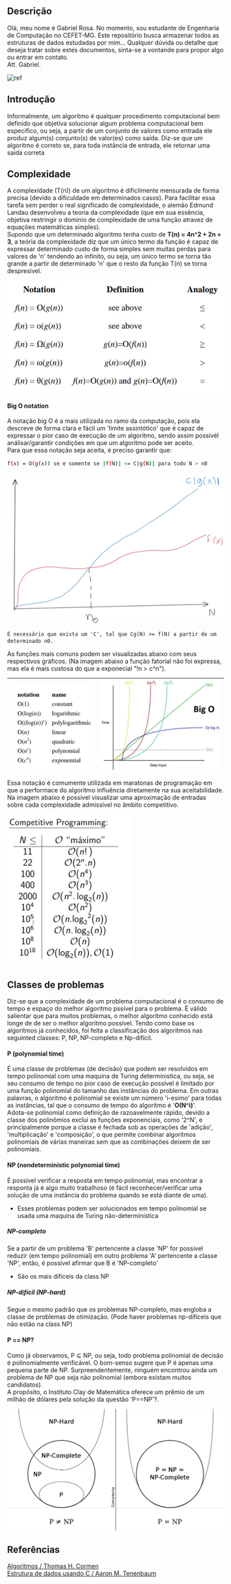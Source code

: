 ## Descrição
Olá, meu nome é Gabriel Rosa. No momento, sou estudante de Engenharia de Computação no CEFET-MG. Este repositório busca armazenar todos as estruturas de dados estudadas por mim... Qualquer dúvida ou detalhe que deseja tratar sobre estes documentos, sinta-se a vontande para propor algo ou entrar em contato. </br> Att. Gabriel.

![ref](https://github.com/black-shadows/Cracking-the-Coding-Interview/tree/master)

## Introdução
Informalmente, um algoritmo é qualquer procedimento computacional bem definido que objetiva solucionar algum problema computacional bem especifico, ou seja, a partir de um conjunto de valores como entrada ele produz algum(s) conjunto(s) de valor(es) como saída. Diz-se que um algoritmo é correto se, para toda instância de entrada, ele retornar uma saída correta

## Complexidade
A complexidade (T(n)) de um algoritmo é dificilmente mensurada de forma precisa (devido a dificuldade em determinados casos). Para facilitar essa tarefa sem perder o real significado de complexidade, o alemão Edmund Landau desenvolveu a teoria da complexidade (que em sua essência, objetiva restringir o dominio de complexidade de uma função atravez de equações matemáticas simples). <br>
Supondo que um determinado algoritmo tenha custo de **T(n) = 4n^2 + 2n + 3**, a teória da complexidade diz que um único termo da função é capaz de expressar determinado custo de forma simples sem muitas perdas para valores de 'n' tendendo ao infinito, ou seja, um único termo se torna tão grande a partir de determinado 'n' que o resto da função T(n) se torna despresivel.

![](images/complexNotation.jpeg)

#### Big O notation
A notação big O é a mais utilizada no ramo da computação, pois ela descreve de forma clara e fácil um 'limite assintótico' que é capaz de expressar o pior caso de execução de um algoritmo, sendo assim possivél análisar/garantir condições em que um algoritmo pode ser aceito. 
<br>
Para que essa notação seja aceita, é preciso garantir que:

```sh
f(x) = O(g(x)) se e somente se |f(N)| <= C|g(N)| para todo N > n0 
```

![](images/funcO.jpeg)

    É necessário que exista um 'C', tal que Cg(N) >= f(N) a partir de um determinado n0.

As funções mais comuns podem ser visualizadas abaixo com seus respectivos gráficos. (Na imagem abaixo a função fatorial não foi expressa, mas ela é mais custosa do que a exponecial "!n > c^n").

| ![](images/Onotation.jpeg) | ![](images/cus.jpg) |
| ---- | ---- |

Essa notação é comumente utilizada em maratonas de programação em que a performace do algoritmo influência diretamente na sua aceitabilidade. Na imagem abaixo é possivel visualizar uma aproximação de entradas sobre cada complexidade admissível no âmbito competitivo.

<a href="https://www.youtube.com/watch?v=cu3kKbkEZSw&list=PLU2KWF7n4KZzvYwAk7h2LAx4Td0kadh-T&index=3"><img src="images/custo.png"></a>


## Classes de problemas 
Diz-se que a complexidade de um problema computacional é o consumo de tempo e espaço do melhor algoritmo pssível para o problema. É válido salientar que para muitos problemas, o melhor algoritmo conhecido está longe de de ser o melhor algoritmo possível. Tendo como base os algoritmos já conhecidos, foi feita a classificação dos algoritmos nas seguinted classes: P, NP, NP-completo e Np-difícil.

#### P (polynomial time)
É uma classe de problemas (de decisão) que podem ser resolvidos em tempo polinomial com uma maquina de Turing deterministica, ou seja, se seu consumo de tempo no pior caso de execução possível é limitado por uma função polinomial do tamanho das instâncias do problema. Em outras palavras, o algoritmo é polinomial se existe um número 'i-esimo' para todas as instâncias, tal que o consumo de tempo do algoritmo é  '**Ο(N^i)**'.
<br>
Adota-se polinomial como definição de razoavelmente rápido, devido a classe dos polinômios exclui as funções exponenciais, como '2^N', e principalmente porque a classe é fechada sob as operações de 'adição', 'multiplicação' e 'composição', o que permite combinar algoritmos polinomiais de várias maneiras sem que as combinações deixem de ser polinomiais.

#### NP (nondeterministic polynomial time)
É possivel verificar a resposta em tempo polinomial, mas encontrar a responta já é algo muito trabalhoso (é fácil reconhecer/verificar uma solução de uma instância do problema quando se está diante de uma).
* Esses problemas podem ser solucionados em tempo polinomial se usada uma maquina de Turing não-determinística 

##### NP-completo
Se a partir de um problema 'B' pertencente a classe 'NP' for possível reduzir (em tempo polinomial) em outro problema 'A' pertencente  a classe 'NP', então, é possivel afirmar que B é 'NP-completo'
* São os mais dificeis da class NP

##### NP-difícil (NP-hard)
Segue o mesmo padrão que os problemas NP-completo, mas engloba a classe de problemas de otimização. (Pode haver problemas np-difíceis que não estão na class NP)

#### P == NP?
Como já observamos, P ⊆ NP, ou seja, todo problema polinomial de decisão é polinomialmente verificável. O bom-senso sugere que P é apenas uma pequena parte de NP. Surpreendentemente, ninguém encontrou ainda um problema de NP que seja não polinomial (embora existam muitos candidatos).
<br>
A propósito, o Instituto Clay de Matemática oferece um prêmio de um milhão de dólares pela solução da questão 'P==NP'?.

<a href="https://gizmodo.uol.com.br/problema-matematica-roubar-bitcoins/"><img src="images/p-versus-np.png"><a>





## Referências
<a href="https://www.amazon.com.br/Algoritmos-Teoria-Pr%C3%A1tica-Thomas-Cormen/dp/8535236996/ref=asc_df_8535236996/?tag=googleshopp00-20&linkCode=df0&hvadid=379707181411&hvpos=&hvnetw=g&hvrand=17219642873615724507&hvpone=&hvptwo=&hvqmt=&hvdev=c&hvdvcmdl=&hvlocint=&hvlocphy=9101167&hvtargid=pla-1002925180312&psc=1"> Algoritmos / Thomas H. Cormen </a> <br>
<a href="https://www.amazon.com.br/Estruturas-dados-usando-Aaron-Tenenbaum/dp/8534603480/ref=asc_df_8534603480/?tag=googleshopp00-20&linkCode=df0&hvadid=379720423869&hvpos=&hvnetw=g&hvrand=17178851799298766701&hvpone=&hvptwo=&hvqmt=&hvdev=c&hvdvcmdl=&hvlocint=&hvlocphy=9101167&hvtargid=pla-811023936931&psc=1"> Estrutura de dados usando C / Aaron M. Tenenbaum </a> <br>
